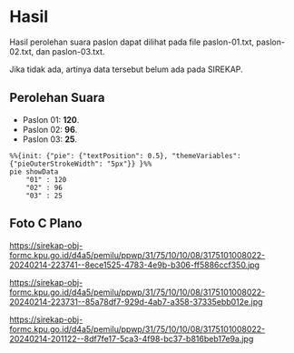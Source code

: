 # Hasil

Hasil perolehan suara paslon dapat dilihat pada file paslon-01.txt, paslon-02.txt, dan paslon-03.txt.

Jika tidak ada, artinya data tersebut belum ada pada SIREKAP.

## Perolehan Suara

 * Paslon 01: **120**.
 * Paslon 02: **96**.
 * Paslon 03: **25**.

```mermaid
%%{init: {"pie": {"textPosition": 0.5}, "themeVariables": {"pieOuterStrokeWidth": "5px"}} }%%
pie showData
    "01" : 120
    "02" : 96
    "03" : 25
```
## Foto C Plano

https://sirekap-obj-formc.kpu.go.id/d4a5/pemilu/ppwp/31/75/10/10/08/3175101008022-20240214-223741--8ece1525-4783-4e9b-b306-ff5886ccf350.jpg

https://sirekap-obj-formc.kpu.go.id/d4a5/pemilu/ppwp/31/75/10/10/08/3175101008022-20240214-223731--85a78df7-929d-4ab7-a358-37335ebb012e.jpg

https://sirekap-obj-formc.kpu.go.id/d4a5/pemilu/ppwp/31/75/10/10/08/3175101008022-20240214-201122--8df7fe17-5ca3-4f98-bc37-b816beb17e9a.jpg
